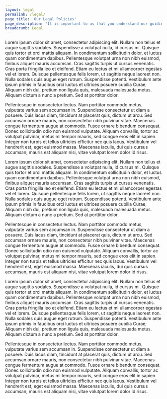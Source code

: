 ```yaml
---
layout: legal
permalink: /legal/
page_title: 'Our Legal Policies'
page_description: 'It is important to us that you understand our guiding principles and policies. Check out Eyowo’s Terms Of Service, Grievance, Privacy and Security Policies.'
breadcrumb: Legal
---
```


Lorem ipsum dolor sit amet, consectetur adipiscing elit. Nullam non tellus et augue sagittis sodales. Suspendisse a volutpat nulla, id cursus mi. Quisque quis tortor et orci mattis aliquam. In condimentum sollicitudin dolor, et luctus quam condimentum dapibus. Pellentesque volutpat urna non nibh euismod, finibus aliquet mauris accumsan. Cras sagittis turpis ut cursus venenatis. Cras porta fringilla leo et eleifend. Etiam eu lectus et mi ullamcorper egestas vel et lorem. Quisque pellentesque felis lorem, ut sagittis neque laoreet non. Nulla sodales quis augue eget rutrum. Suspendisse potenti. Vestibulum ante ipsum primis in faucibus orci luctus et ultrices posuere cubilia Curae; Aliquam nibh dui, pretium non ligula quis, malesuada malesuada metus. Aliquam dictum a nunc a pretium. Sed at porttitor dolor.   

Pellentesque in consectetur lectus. Nam porttitor commodo metus, vulputate varius sem accumsan in. Suspendisse consectetur ut diam a posuere. Duis lacus diam, tincidunt at placerat quis, dictum ut arcu. Sed accumsan ornare mauris, non consectetur nibh pulvinar vitae. Maecenas congue fermentum augue at commodo. Fusce ornare bibendum consequat. Donec sollicitudin odio non euismod vulputate. Aliquam convallis, tortor ac volutpat pulvinar, metus mi tempor mauris, sed congue eros elit in sapien. Integer non turpis et tellus ultricies efficitur nec quis lacus. Vestibulum vel hendrerit est, eget euismod massa. Maecenas iaculis, dui quis cursus accumsan, mauris est aliquam nisi, vitae volutpat lorem dolor id risus.    

Lorem ipsum dolor sit amet, consectetur adipiscing elit. Nullam non tellus et augue sagittis sodales. Suspendisse a volutpat nulla, id cursus mi. Quisque quis tortor et orci mattis aliquam. In condimentum sollicitudin dolor, et luctus quam condimentum dapibus. Pellentesque volutpat urna non nibh euismod, finibus aliquet mauris accumsan. Cras sagittis turpis ut cursus venenatis. Cras porta fringilla leo et eleifend. Etiam eu lectus et mi ullamcorper egestas vel et lorem. Quisque pellentesque felis lorem, ut sagittis neque laoreet non. Nulla sodales quis augue eget rutrum. Suspendisse potenti. Vestibulum ante ipsum primis in faucibus orci luctus et ultrices posuere cubilia Curae; Aliquam nibh dui, pretium non ligula quis, malesuada malesuada metus. Aliquam dictum a nunc a pretium. Sed at porttitor dolor.    

Pellentesque in consectetur lectus. Nam porttitor commodo metus, vulputate varius sem accumsan in. Suspendisse consectetur ut diam a posuere. Duis lacus diam, tincidunt at placerat quis, dictum ut arcu. Sed accumsan ornare mauris, non consectetur nibh pulvinar vitae. Maecenas congue fermentum augue at commodo. Fusce ornare bibendum consequat. Donec sollicitudin odio non euismod vulputate. Aliquam convallis, tortor ac volutpat pulvinar, metus mi tempor mauris, sed congue eros elit in sapien. Integer non turpis et tellus ultricies efficitur nec quis lacus. Vestibulum vel hendrerit est, eget euismod massa. Maecenas iaculis, dui quis cursus accumsan, mauris est aliquam nisi, vitae volutpat lorem dolor id risus.    

Lorem ipsum dolor sit amet, consectetur adipiscing elit. Nullam non tellus et augue sagittis sodales. Suspendisse a volutpat nulla, id cursus mi. Quisque quis tortor et orci mattis aliquam. In condimentum sollicitudin dolor, et luctus quam condimentum dapibus. Pellentesque volutpat urna non nibh euismod, finibus aliquet mauris accumsan. Cras sagittis turpis ut cursus venenatis. Cras porta fringilla leo et eleifend. Etiam eu lectus et mi ullamcorper egestas vel et lorem. Quisque pellentesque felis lorem, ut sagittis neque laoreet non. Nulla sodales quis augue eget rutrum. Suspendisse potenti. Vestibulum ante ipsum primis in faucibus orci luctus et ultrices posuere cubilia Curae; Aliquam nibh dui, pretium non ligula quis, malesuada malesuada metus. Aliquam dictum a nunc a pretium. Sed at porttitor dolor.    

Pellentesque in consectetur lectus. Nam porttitor commodo metus, vulputate varius sem accumsan in. Suspendisse consectetur ut diam a posuere. Duis lacus diam, tincidunt at placerat quis, dictum ut arcu. Sed accumsan ornare mauris, non consectetur nibh pulvinar vitae. Maecenas congue fermentum augue at commodo. Fusce ornare bibendum consequat. Donec sollicitudin odio non euismod vulputate. Aliquam convallis, tortor ac volutpat pulvinar, metus mi tempor mauris, sed congue eros elit in sapien. Integer non turpis et tellus ultricies efficitur nec quis lacus. Vestibulum vel hendrerit est, eget euismod massa. Maecenas iaculis, dui quis cursus accumsan, mauris est aliquam nisi, vitae volutpat lorem dolor id risus.